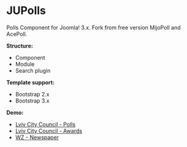 # JUPolls

Polls Component for Joomla! 3.x. Fork from free version MijoPoll and AcePoll.

**Structure:**
* Component
* Module
* Search plugin

**Template support:**
* Bootstrap 2.x
* Bootstrap 3.x

**Demo:**
* [Lviv City Council - Polls](http://city-adm.lviv.ua/polls)
* [Lviv City Council - Awards](http://city-adm.lviv.ua/lmr/awards)
* [WZ - Newspaper](http://wz.lviv.ua/polls)
